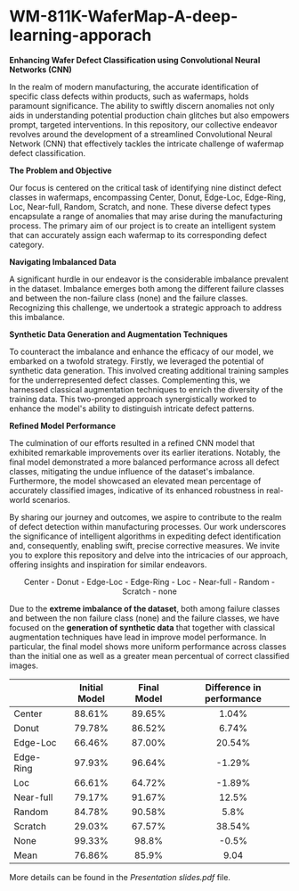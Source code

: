 # WM-811K-WaferMap-A-deep-learning-apporach

**Enhancing Wafer Defect Classification using Convolutional Neural Networks (CNN)**

In the realm of modern manufacturing, the accurate identification of specific class defects within products, such as wafermaps, holds paramount significance. The ability to swiftly discern anomalies not only aids in understanding potential production chain glitches but also empowers prompt, targeted interventions. In this repository, our collective endeavor revolves around the development of a streamlined Convolutional Neural Network (CNN) that effectively tackles the intricate challenge of wafermap defect classification.

**The Problem and Objective**

Our focus is centered on the critical task of identifying nine distinct defect classes in wafermaps, encompassing Center, Donut, Edge-Loc, Edge-Ring, Loc, Near-full, Random, Scratch, and none. These diverse defect types encapsulate a range of anomalies that may arise during the manufacturing process. The primary aim of our project is to create an intelligent system that can accurately assign each wafermap to its corresponding defect category.

**Navigating Imbalanced Data**

A significant hurdle in our endeavor is the considerable imbalance prevalent in the dataset. Imbalance emerges both among the different failure classes and between the non-failure class (none) and the failure classes. Recognizing this challenge, we undertook a strategic approach to address this imbalance.

**Synthetic Data Generation and Augmentation Techniques**

To counteract the imbalance and enhance the efficacy of our model, we embarked on a twofold strategy. Firstly, we leveraged the potential of synthetic data generation. This involved creating additional training samples for the underrepresented defect classes. Complementing this, we harnessed classical augmentation techniques to enrich the diversity of the training data. This two-pronged approach synergistically worked to enhance the model's ability to distinguish intricate defect patterns.

**Refined Model Performance**

The culmination of our efforts resulted in a refined CNN model that exhibited remarkable improvements over its earlier iterations. Notably, the final model demonstrated a more balanced performance across all defect classes, mitigating the undue influence of the dataset's imbalance. Furthermore, the model showcased an elevated mean percentage of accurately classified images, indicative of its enhanced robustness in real-world scenarios.

By sharing our journey and outcomes, we aspire to contribute to the realm of defect detection within manufacturing processes. Our work underscores the significance of intelligent algorithms in expediting defect identification and, consequently, enabling swift, precise corrective measures. We invite you to explore this repository and delve into the intricacies of our approach, offering insights and inspiration for similar endeavors.

<p align="center"> Center - Donut - Edge-Loc - Edge-Ring - Loc - Near-full - Random - Scratch - none </p>

Due to the **extreme imbalance of the dataset**, both among failure classes and between the non failure class (none) and the failure classes, we have focused on the **generation of synthetic data** that together with classical augmentation techniques have lead in improve model performance. In particular, the final model shows more uniform performance across classes than the initial one as well as a greater mean percentual of correct classified images.


|           | Initial Model | Final Model | Difference in  performance |
|-----------|:-------------:|:-----------:|:--------------------------:|
| Center    |     88.61%    |    89.65%   |            1.04%           |
| Donut     |     79.78%    |    86.52%   |            6.74%           |
| Edge-Loc  |     66.46%    |    87.00%   |           20.54%           |
| Edge-Ring |     97.93%    |    96.64%   |           -1.29%           |
| Loc       |     66.61%    |    64.72%   |           -1.89%           |
| Near-full |     79.17%    |    91.67%   |            12.5%           |
| Random    |     84.78%    |    90.58%   |            5.8%            |
| Scratch   |     29.03%    |    67.57%   |           38.54%           |
| None      |     99.33%    |    98.8%    |            -0.5%           |
| Mean      |     76.86%    |    85.9%    |            9.04            |

More details can be found in the *Presentation slides.pdf* file. 

